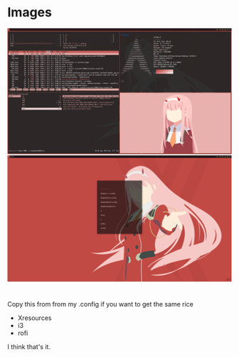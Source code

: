 # Images
![screenshots](https://github.com/grasp2/rice/blob/master/Images/2020-07-09-015725_1920x1080_scrot.png)
![screenshots](https://github.com/grasp2/rice/blob/master/Images/A5QuAms.png)

#
Copy this from from my .config if you want to get the same rice
* Xresources
* i3
* rofi

I think that's it.
